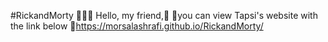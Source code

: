 #RickandMorty 👨‍💼👦
Hello, my friend,🙂
📍you can view Tapsi's website with the link below
🔗https://morsalashrafi.github.io/RickandMorty/
